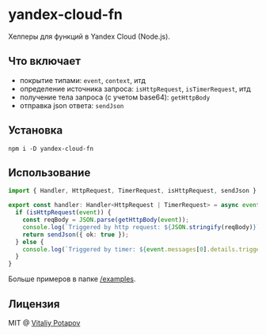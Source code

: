 # yandex-cloud-fn
Хелперы для функций в Yandex Cloud (Node.js).

## Что включает
* покрытие типами: `event`, `context`, итд
* определение источника запроса: `isHttpRequest`, `isTimerRequest`, итд
* получение тела запроса (с учетом base64): `getHttpBody`
* отправка json ответа: `sendJson`

## Установка
```
npm i -D yandex-cloud-fn
```

## Использование
```ts
import { Handler, HttpRequest, TimerRequest, isHttpRequest, sendJson } from 'yandex-cloud-fn';

export const handler: Handler<HttpRequest | TimerRequest> = async event => {
  if (isHttpRequest(event)) {
    const reqBody = JSON.parse(getHttpBody(event));
    console.log(`Triggered by http request: ${JSON.stringify(reqBody)}`);
    return sendJson({ ok: true });
  } else {
    console.log(`Triggered by timer: ${event.messages[0].details.trigger_id}`);
  }
}
```
Больше примеров в папке [/examples](/examples).

## Лицензия
MIT @ [Vitaliy Potapov](https://github.com/vitalets)
